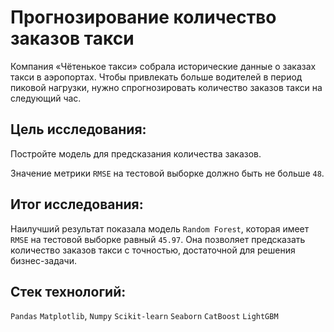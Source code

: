 # Прогнозирование количество заказов такси

Компания «Чётенькое такси» собрала исторические данные о заказах такси в аэропортах. Чтобы привлекать больше водителей в период пиковой нагрузки, нужно спрогнозировать количество заказов такси на следующий час. 

## Цель исследования:

Постройте модель для предсказания количества заказов.

Значение метрики `RMSE` на тестовой выборке должно быть не больше `48`.

## Итог исследования:
Наилучший результат показала модель `Random Forest`, которая имеет `RMSE` на тестовой выборке равный `45.97`. Она позволяет предсказать количество заказов такси с точностью, достаточной для решения бизнес-задачи.

## Стек технологий:

`Pandas` `Matplotlib`, `Numpy` `Scikit-learn` `Seaborn` `CatBoost` `LightGBM`
